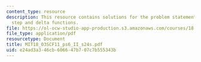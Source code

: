 ```yaml
---
content_type: resource
description: This resource contains solutions for the problem statements related to
  step and delta functions.
file: https://ol-ocw-studio-app-production.s3.amazonaws.com/courses/18-03sc-differential-equations-fall-2011/e24ad3a346cb606647b707c7b555343b_MIT18_03SCF11_ps6_II_s24s.pdf
file_type: application/pdf
resourcetype: Document
title: MIT18_03SCF11_ps6_II_s24s.pdf
uid: e24ad3a3-46cb-6066-47b7-07c7b555343b
---
```


